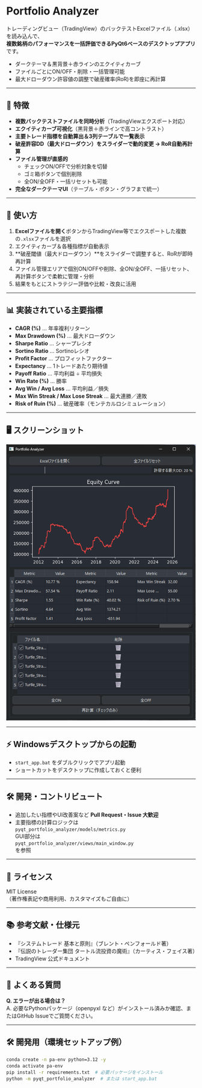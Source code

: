 # Portfolio Analyzer

トレーディングビュー（TradingView）のバックテストExcelファイル（.xlsx）を読み込んで、  
**複数銘柄のパフォーマンスを一括評価できるPyQt6ベースのデスクトップアプリ**です。

- ダークテーマ＆黒背景＋赤ラインのエクイティカーブ
- ファイルごとにON/OFF・削除・一括管理可能
- 最大ドローダウン許容値の調整で破産確率(RoR)を即座に再計算

---

## 🚀 特徴

- **複数バックテストファイルを同時分析**（TradingViewエクスポート対応）
- **エクイティカーブ可視化**（黒背景＋赤ラインで高コントラスト）
- **主要トレード指標を自動算出＆3列テーブルで一覧表示**
- **破産許容DD（最大ドローダウン）をスライダーで動的変更 → RoR自動再計算**
- **ファイル管理が直感的**  
  - チェックON/OFFで分析対象を切替
  - ゴミ箱ボタンで個別削除
  - 全ON/全OFF・一括リセットも可能
- **完全なダークテーマUI**（テーブル・ボタン・グラフまで統一）

---

## 📝 使い方

1. **Excelファイルを開く**ボタンからTradingView等でエクスポートした複数の`.xlsx`ファイルを選択
2. エクイティカーブ＆各種指標が自動表示
3. **破産閾値（最大ドローダウン）**をスライダーで調整すると、RoRが即時再計算
4. ファイル管理エリアで個別ON/OFFや削除、全ON/全OFF、一括リセット、再計算ボタンで柔軟に管理・分析
5. 結果をもとにストラテジー評価や比較・改良に活用

---

## 📊 実装されている主要指標

- **CAGR (%)** … 年率複利リターン
- **Max Drawdown (%)** … 最大ドローダウン
- **Sharpe Ratio** … シャープレシオ
- **Sortino Ratio** … Sortinoレシオ
- **Profit Factor** … プロフィットファクター
- **Expectancy** … 1トレードあたり期待値
- **Payoff Ratio** … 平均利益 ÷ 平均損失
- **Win Rate (%)** … 勝率
- **Avg Win / Avg Loss** … 平均利益／損失
- **Max Win Streak / Max Lose Streak** … 最大連勝／連敗
- **Risk of Ruin (%)** … 破産確率（モンテカルロシミュレーション）

---

## 🖥️ スクリーンショット

![screenshot](docs/screenshot.png)

---

## ⚡ Windowsデスクトップからの起動

- `start_app.bat` をダブルクリックでアプリ起動
- ショートカットをデスクトップに作成しておくと便利

---

## 🛠️ 開発・コントリビュート

- 追加したい指標やUI改善案など **Pull Request・Issue 大歓迎**
- 主要指標の計算ロジックは  
  `pyqt_portfolio_analyzer/models/metrics.py`  
  GUI部分は  
  `pyqt_portfolio_analyzer/views/main_window.py`  
  を参照

---

## 📝 ライセンス

MIT License  
（著作権表記や商用利用、カスタマイズもご自由に）

---

## 📚 参考文献・仕様元

- 『システムトレード 基本と原則』（ブレント・ペンフォールド著）
- 『伝説のトレーダー集団 タートル流投資の魔術』（カーティス・フェイス著）
- TradingView 公式ドキュメント

---

## 🙋 よくある質問

**Q. エラーが出る場合は？**  
A. 必要なPythonパッケージ（openpyxl など）がインストール済みか確認、またはGitHub Issueでご質問ください。

---

## 🛠️ 開発用（環境セットアップ例）

```sh
conda create -n pa-env python=3.12 -y
conda activate pa-env
pip install -r requirements.txt  # 必要パッケージをインストール
python -m pyqt_portfolio_analyzer  # または start_app.bat
